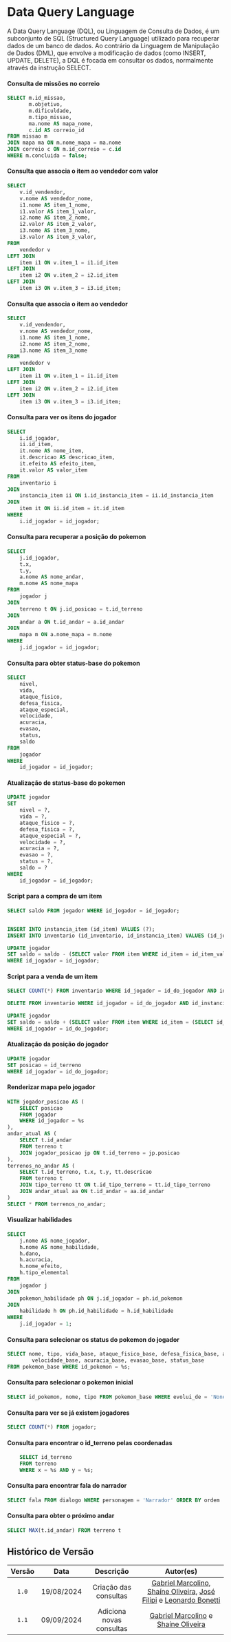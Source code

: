 # <b>Data Query Language</b>
A Data Query Language (DQL), ou Linguagem de Consulta de Dados, é um subconjunto de SQL (Structured Query Language) utilizado para recuperar dados de um banco de dados. Ao contrário da Linguagem de Manipulação de Dados (DML), que envolve a modificação de dados (como INSERT, UPDATE, DELETE), a DQL é focada em consultar os dados, normalmente através da instrução SELECT.

#### Consulta de missões no correio
~~~sql
SELECT m.id_missao,
       m.objetivo,
       m.dificuldade,
       m.tipo_missao,
       ma.nome AS mapa_nome,
       c.id AS correio_id
FROM missao m
JOIN mapa ma ON m.nome_mapa = ma.nome
JOIN correio c ON m.id_correio = c.id
WHERE m.concluida = false;

~~~


#### Consulta que associa o item ao vendedor com valor

~~~sql
SELECT
    v.id_vendendor,
    v.nome AS vendedor_nome,
    i1.nome AS item_1_nome,
    i1.valor AS item_1_valor,
    i2.nome AS item_2_nome,
    i2.valor AS item_2_valor,
    i3.nome AS item_3_nome,
    i3.valor AS item_3_valor,
FROM
    vendedor v
LEFT JOIN
    item i1 ON v.item_1 = i1.id_item
LEFT JOIN
    item i2 ON v.item_2 = i2.id_item
LEFT JOIN
    item i3 ON v.item_3 = i3.id_item;

~~~

#### Consulta que associa o item ao vendedor

~~~sql
SELECT
    v.id_vendendor,
    v.nome AS vendedor_nome,
    i1.nome AS item_1_nome,
    i2.nome AS item_2_nome,
    i3.nome AS item_3_nome
FROM
    vendedor v
LEFT JOIN
    item i1 ON v.item_1 = i1.id_item
LEFT JOIN
    item i2 ON v.item_2 = i2.id_item
LEFT JOIN
    item i3 ON v.item_3 = i3.id_item;


~~~




#### Consulta para ver os itens do jogador
~~~sql
SELECT
    i.id_jogador,
    ii.id_item,
    it.nome AS nome_item,
    it.descricao AS descricao_item,
    it.efeito AS efeito_item,
    it.valor AS valor_item
FROM
    inventario i
JOIN
    instancia_item ii ON i.id_instancia_item = ii.id_instancia_item
JOIN
    item it ON ii.id_item = it.id_item
WHERE
    i.id_jogador = id_jogador;  
~~~



#### Consulta para recuperar a posição do pokemon
~~~sql
SELECT
    j.id_jogador,
    t.x,
    t.y,
    a.nome AS nome_andar,
    m.nome AS nome_mapa
FROM
    jogador j
JOIN
    terreno t ON j.id_posicao = t.id_terreno
JOIN
    andar a ON t.id_andar = a.id_andar
JOIN
    mapa m ON a.nome_mapa = m.nome
WHERE
    j.id_jogador = id_jogador;
~~~

#### Consulta para obter status-base do pokemon
~~~sql
SELECT
    nivel,
    vida,
    ataque_fisico,
    defesa_fisica,
    ataque_especial,
    velocidade,
    acuracia,
    evasao,
    status,
    saldo
FROM
    jogador
WHERE
    id_jogador = id_jogador; 
~~~

#### Atualização de status-base do pokemon

~~~sql
UPDATE jogador
SET
    nivel = ?,
    vida = ?,
    ataque_fisico = ?,
    defesa_fisica = ?,
    ataque_especial = ?,
    velocidade = ?,
    acuracia = ?,
    evasao = ?,
    status = ?,
    saldo = ?
WHERE
    id_jogador = id_jogador;
~~~

#### Script para a compra de um item
~~~sql
SELECT saldo FROM jogador WHERE id_jogador = id_jogador;  


INSERT INTO instancia_item (id_item) VALUES (?);
INSERT INTO inventario (id_inventario, id_instancia_item) VALUES (id_jogador, (SELECT currval(pg_get_serial_sequence('instancia_item', 'id_instancia_item')))); 

UPDATE jogador
SET saldo = saldo - (SELECT valor FROM item WHERE id_item = id_item_valor)
WHERE id_jogador = id_jogador;  
~~~


#### Script para a venda de um item
~~~sql
SELECT COUNT(*) FROM inventario WHERE id_jogador = id_do_jogador AND id_instancia_item = id_da_instancia_item;  

DELETE FROM inventario WHERE id_jogador = id_do_jogador AND id_instancia_item = id_da_instancia_item;  

UPDATE jogador
SET saldo = saldo + (SELECT valor FROM item WHERE id_item = (SELECT id_item FROM instancia_item WHERE id_instancia_item = id_da_instancia_item))
WHERE id_jogador = id_do_jogador;
~~~

#### Atualização da posição do jogador
~~~sql
UPDATE jogador
SET posicao = id_terreno 
WHERE id_jogador = id_do_jogador;  
~~~

#### Renderizar mapa pelo jogador
~~~sql
WITH jogador_posicao AS (
    SELECT posicao
    FROM jogador
    WHERE id_jogador = %s
),
andar_atual AS (
    SELECT t.id_andar
    FROM terreno t
    JOIN jogador_posicao jp ON t.id_terreno = jp.posicao
),
terrenos_no_andar AS (
    SELECT t.id_terreno, t.x, t.y, tt.descricao
    FROM terreno t
    JOIN tipo_terreno tt ON t.id_tipo_terreno = tt.id_tipo_terreno
    JOIN andar_atual aa ON t.id_andar = aa.id_andar
)
SELECT * FROM terrenos_no_andar;
~~~


#### Visualizar habilidades

~~~sql
SELECT 
    j.nome AS nome_jogador,
    h.nome AS nome_habilidade,
    h.dano,
    h.acuracia,
    h.nome_efeito,
    h.tipo_elemental
FROM 
    jogador j
JOIN 
    pokemon_habilidade ph ON j.id_jogador = ph.id_pokemon
JOIN 
    habilidade h ON ph.id_habilidade = h.id_habilidade
WHERE 
    j.id_jogador = 1;
~~~



#### Consulta para selecionar os status do pokemon do jogador

~~~sql
SELECT nome, tipo, vida_base, ataque_fisico_base, defesa_fisica_base, ataque_especial_base,
        velocidade_base, acuracia_base, evasao_base, status_base
FROM pokemon_base WHERE id_pokemon = %s;
~~~




#### Consulta para selecionar o pokemon inicial

~~~sql
SELECT id_pokemon, nome, tipo FROM pokemon_base WHERE evolui_de = 'None' AND evolui_para <> 'None';
~~~


#### Consulta para ver se já existem jogadores


~~~sql
SELECT COUNT(*) FROM jogador;
~~~



#### Consulta para encontrar o id_terreno pelas coordenadas
~~~sql
    SELECT id_terreno
    FROM terreno
    WHERE x = %s AND y = %s;
~~~

#### Consulta para encontrar fala do narrador

~~~sql
SELECT fala FROM dialogo WHERE personagem = 'Narrador' ORDER BY ordem
~~~


#### Consulta para obter o próximo andar

~~~sql
SELECT MAX(t.id_andar) FROM terreno t
~~~





## Histórico de Versão

| Versão |    Data    |      Descrição      |                                                                                                Autor(es)                                                                                                 |
| :----: | :--------: | :-----------------: | :------------------------------------------------------------------------------------------------------------------------------------------------------------------------------------------------------: |
| `1.0`  | 19/08/2024 | Criação das consultas | [Gabriel Marcolino](https://github.com/GabrielMR360), [Shaíne Oliveira](ttps://github.com/ShaineOliveira), [José Filipi](https://github.com/JoseFilipi) e [Leonardo Bonetti](https://github.com/LeoFacB) |
| `1.1`  | 09/09/2024 | Adiciona novas consultas | [Gabriel Marcolino](https://github.com/GabrielMR360) e [Shaíne Oliveira](ttps://github.com/ShaineOliveira) |
